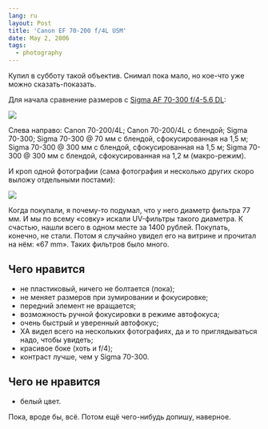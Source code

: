 ```yaml
---
lang: ru
layout: Post
title: 'Canon EF 70-200 f/4L USM'
date: May 2, 2006
tags:
  - photography
---
```


Купил в субботу такой объектив. Снимал пока мало, но кое-что уже можно сказать-показать.

Для начала сравнение размеров с [Sigma AF 70-300 f/4-5.6 DL](/blog/77 "Sigma AF 70-300 f/4-5.6 DL"):

![](/images/blog/Sigma-70-300-Canon-70-200-Size-Comparsion.jpg)

<!--more-->

Слева направо: Canon 70-200/4L; Canon 70-200/4L с блендой; Sigma 70-300; Sigma 70-300 @ 70 мм с блендой, сфокусированная на 1,5 м; Sigma 70-300 @ 300 мм с блендой, сфокусированная на 1,5 м; Sigma 70-300 @ 300 мм с блендой, сфокусированная на 1,2 м (макро-режим).

И кроп одной фотографии (сама фотография и несколько других скоро выложу отдельными постами):

![](/images/blog/MG-5865-crop.jpg)

Когда покупали, я почему-то подумал, что у него диаметр фильтра 77 мм. И мы по всему «совку» искали UV-фильтры такого диаметра. К счастью, нашли всего в одном месте за 1400 рублей. Покупать, конечно, не стали. Потом я случайно увидел его на витрине и прочитал на нём: «67 mm». Таких фильтров было много.

## Чего нравится

- не пластиковый, ничего не болтается (пока);
- не меняет размеров при зумировании и фокусировке;
- передний элемент не вращается;
- возможность ручной фокусировки в режиме автофокуса;
- очень быстрый и уверенный автофокус;
- ХА видел всего на нескольких фотографиях, да и то приглядываться надо, чтобы увидеть;
- красивое боке (хоть и f/4);
- контраст лучше, чем у Sigma 70-300.

## Чего не нравится

- белый цвет.

Пока, вроде бы, всё. Потом ещё чего-нибудь допишу, наверное.
